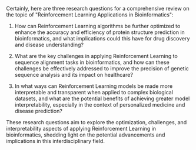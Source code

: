 Certainly, here are three research questions for a comprehensive review on the topic of "Reinforcement Learning Applications in Bioinformatics":

1. How can Reinforcement Learning algorithms be further optimized to enhance the accuracy and efficiency of protein structure prediction in bioinformatics, and what implications could this have for drug discovery and disease understanding?

2. What are the key challenges in applying Reinforcement Learning to sequence alignment tasks in bioinformatics, and how can these challenges be effectively addressed to improve the precision of genetic sequence analysis and its impact on healthcare?

3. In what ways can Reinforcement Learning models be made more interpretable and transparent when applied to complex biological datasets, and what are the potential benefits of achieving greater model interpretability, especially in the context of personalized medicine and disease prediction?

These research questions aim to explore the optimization, challenges, and interpretability aspects of applying Reinforcement Learning in bioinformatics, shedding light on the potential advancements and implications in this interdisciplinary field.
